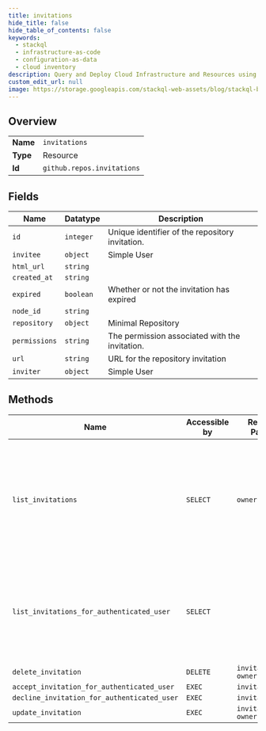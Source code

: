 ```yaml
---
title: invitations
hide_title: false
hide_table_of_contents: false
keywords:
  - stackql
  - infrastructure-as-code
  - configuration-as-data
  - cloud inventory
description: Query and Deploy Cloud Infrastructure and Resources using SQL
custom_edit_url: null
image: https://storage.googleapis.com/stackql-web-assets/blog/stackql-blog-post-featured-image.png
---
```

  
    

## Overview
<table><tbody>
<tr><td><b>Name</b></td><td><code>invitations</code></td></tr>
<tr><td><b>Type</b></td><td>Resource</td></tr>
<tr><td><b>Id</b></td><td><code>github.repos.invitations</code></td></tr>
</tbody></table>

## Fields
| Name | Datatype | Description |
| ---- | -------- | ----------- |
| `id` | `integer` | Unique identifier of the repository invitation. |
| `invitee` | `object` | Simple User |
| `html_url` | `string` |  |
| `created_at` | `string` |  |
| `expired` | `boolean` | Whether or not the invitation has expired |
| `node_id` | `string` |  |
| `repository` | `object` | Minimal Repository |
| `permissions` | `string` | The permission associated with the invitation. |
| `url` | `string` | URL for the repository invitation |
| `inviter` | `object` | Simple User |
## Methods
| Name | Accessible by | Required Params | Description |
| ---- | ------------- | --------------- | ----------- |
| `list_invitations` | `SELECT` | `owner, repo` | When authenticating as a user with admin rights to a repository, this endpoint will list all currently open repository invitations. |
| `list_invitations_for_authenticated_user` | `SELECT` |  | When authenticating as a user, this endpoint will list all currently open repository invitations for that user. |
| `delete_invitation` | `DELETE` | `invitation_id, owner, repo` |  |
| `accept_invitation_for_authenticated_user` | `EXEC` | `invitation_id` |  |
| `decline_invitation_for_authenticated_user` | `EXEC` | `invitation_id` |  |
| `update_invitation` | `EXEC` | `invitation_id, owner, repo` |  |
